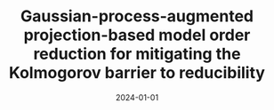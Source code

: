 ---
title: "Gaussian-process-augmented projection-based model order reduction for mitigating the Kolmogorov barrier to reducibility"
collection: publications
permalink: /publication/2024-gaussian
date: 2024-01-01
citation: 'Hernández, C. G., Tezaur, R. and Farhat, C. 2024. &quot;Gaussian-process-augmented projection-based model order reduction for mitigating the 
Kolmogorov barrier to reducibility.&quot; <i>In preparation</i>'
---